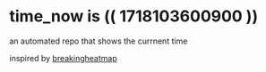 # time_now is (( 1718103600900 ))

an automated repo that shows the currnent time

inspired by [breakingheatmap](https://github.com/breakingheatmap/breakingheatmap)